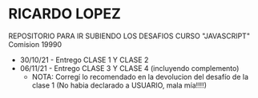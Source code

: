 # RICARDO LOPEZ
REPOSITORIO PARA IR SUBIENDO LOS DESAFIOS CURSO "JAVASCRIPT"
Comision 19990

- 30/10/21 - Entrego CLASE 1 Y CLASE 2
- 06/11/21 - Entrego CLASE 3 Y CLASE 4 (incluyendo complemento)
    - NOTA: Corregí lo recomendado en la devolucion del desafío de la clase 1 (No habia declarado a USUARIO, mala mía!!!!)